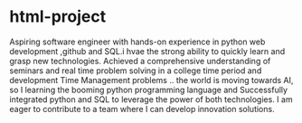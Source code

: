 # html-project
 Aspiring software engineer with hands-on experience in python web development ,github and SQL.i hvae the strong ability to quickly learn and grasp new technologies.
Achieved a comprehensive understanding of seminars and real time problem solving in a college time period and development Time Management problems ..
the world is moving towards AI, so I learning the booming python programming language and Successfully integrated python and SQL to leverage the power of both technologies.
I am eager to contribute to a team where I can develop innovation solutions.
